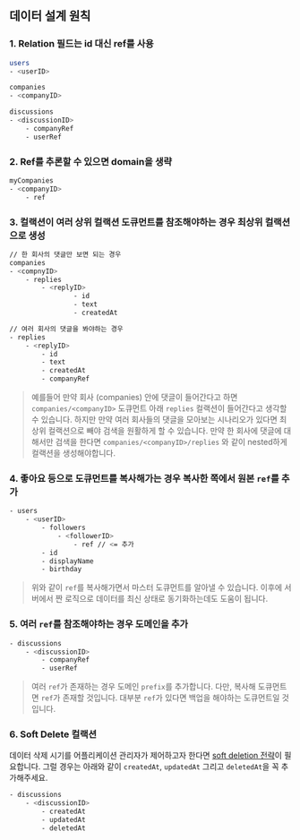 
## 데이터 설계 원칙


### 1. Relation 필드는 id 대신 ref를 사용

```sh
users
- <userID>

companies
- <companyID>

discussions
- <discussionID>
	- companyRef
	- userRef

```

### 2. Ref를 추론할 수 있으면 domain을 생략

```sh
myCompanies
- <companyID>
	- ref
```

### 3. 컬랙션이 여러 상위 컬랙션 도큐먼트를 참조해야하는 경우 최상위 컬랙션으로 생성
```sh
// 한 회사의 댓글만 보면 되는 경우
companies
- <compnyID>
	- replies
		- <replyID>
				- id
				- text
				- createdAt

// 여러 회사의 댓글을 봐야하는 경우
- replies
	- <replyID>
		- id
		- text
		- createdAt
		- companyRef
```
> 예를들어 만약 회사 (companies) 안에 댓글이 들어간다고 하면 `companies/<companyID>` 도큐먼트 아래 `replies` 컬랙션이 들어간다고 생각할 수 있습니다.
> 하지만 만약 여러 회사들의 댓글을 모아보는 시나리오가 있다면 최상위 컬랙션으로 빼야 검색을 원활하게 할 수 있습니다.
> 만약 한 회사에 댓글에 대해서만 검색을 한다면 `companies/<companyID>/replies` 와 같이 nested하게 컬랙션을 생성해야합니다.

### 4. 좋아요 등으로 도큐먼트를 복사해가는 경우 복사한 쪽에서 원본 `ref`를 추가
```sh
- users
	- <userID>
		- followers
			- <followerID>
				- ref // <= 추가
		- id
		- displayName
		- birthday
```
> 위와 같이 `ref`를 복사해가면서 마스터 도큐먼트를 알아낼 수 있습니다. 이후에 서버에서 짠 로직으로 데이터를 최신 상태로 동기화하는데도 도움이 됩니다.

### 5. 여러 `ref`를 참조해야하는 경우 도메인을 추가
```sh
- discussions
	- <discussionID>
		- companyRef
		- userRef
```
> 여러 `ref`가 존재하는 경우 도메인 `prefix`를 추가합니다. 다만, 복사해 도큐먼트면 `ref`가 존재할 것입니다. 대부분 `ref`가 있다면 백업을 해야하는 도큐먼트일 것입니다.

### 6. Soft Delete 컬랙션
데이터 삭제 시기를 어플리케이션 관리자가 제어하고자 한다면 [soft deletion 전략](https://en.wiktionary.org/wiki/soft_deletion)이 필요합니다. 그럴 경우는 아래와 같이 `createdAt`, `updatedAt` 그리고 `deletedAt`을 꼭 추가해주세요.
```sh
- discussions
	- <discussionID>
		- createdAt
		- updatedAt
		- deletedAt
```

